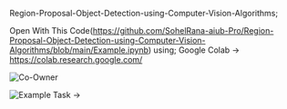  Region-Proposal-Object-Detection-using-Computer-Vision-Algorithms;
 
 
 
 
 Open With This Code(https://github.com/SohelRana-aiub-Pro/Region-Proposal-Object-Detection-using-Computer-Vision-Algorithms/blob/main/Example.ipynb) using; Google Colab -> https://colab.research.google.com/
 
 
 
![Co-Owner](https://github.com/SohelRana-aiub-Pro/Region-Proposal-Object-Detection-using-Computer-Vision-Algorithms/assets/133596903/0890aab8-fbe7-4ef5-b8ca-be6739a3dde1)


![Example Task](https://github.com/SohelRana-aiub-Pro/Region-Proposal-Object-Detection-using-Computer-Vision-Algorithms/assets/133596903/7e2aff07-c41a-4e08-a2ab-87f993960363)
->
